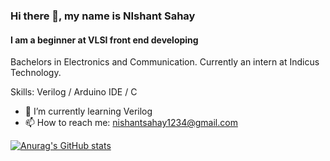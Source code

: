 ### Hi there 👋, my name is NIshant Sahay
#### I am a beginner at VLSI front end developing
Bachelors in Electronics and Communication. Currently an intern at Indicus Technology.

Skills: Verilog / Arduino IDE / C 

- 🌱 I’m currently learning Verilog 
- 📫 How to reach me: nishantsahay1234@gmail.com 

[![Anurag's GitHub stats](https://github-readme-stats.vercel.app/api?username=NishantSahay123&theme=dark&show_icons=true)](https://github.com/anuraghazra/github-readme-stats)
